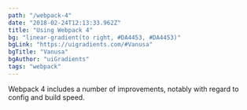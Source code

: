 ```yaml
---
path: "/webpack-4"
date: "2018-02-24T12:13:33.962Z"
title: "Using Webpack 4"
bg: "linear-gradient(to right, #DA4453, #DA4453)"
bgLink: "https://uigradients.com/#Vanusa"
bgTitle: "Vanusa"
bgAuthor: "uiGradients"
tags: "webpack"
---
```


Webpack 4 includes a number of improvements, notably with regard to config and build speed.
